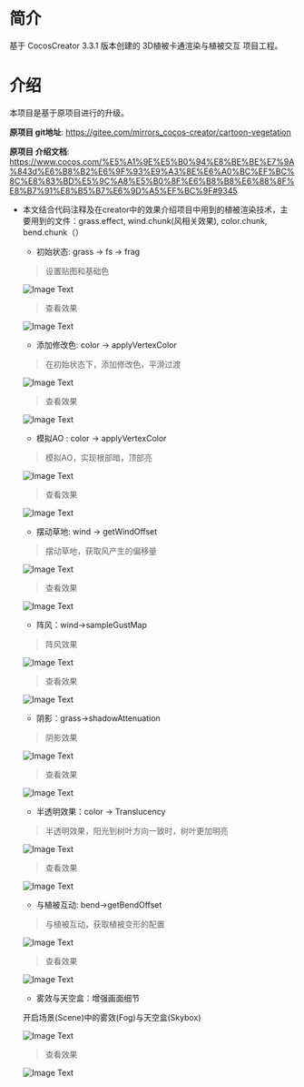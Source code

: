 # 简介
基于 CocosCreator 3.3.1 版本创建的 3D植被卡通渲染与植被交互 项目工程。

# 介绍
本项目是基于原项目进行的升级。
    
**原项目 git地址**: https://gitee.com/mirrors_cocos-creator/cartoon-vegetation

**原项目 介绍文档**: https://www.cocos.com/%E5%A1%9E%E5%B0%94%E8%BE%BE%E7%9A%843d%E6%B8%B2%E6%9F%93%E9%A3%8E%E6%A0%BC%EF%BC%8C%E8%83%BD%E5%9C%A8%E5%B0%8F%E6%B8%B8%E6%88%8F%E8%B7%91%E8%B5%B7%E6%9D%A5%EF%BC%9F#9345

* 本文结合代码注释及在creator中的效果介绍项目中用到的植被渲染技术，主要用到的文件：grass.effect, wind.chunk(风相关效果), color.chunk, bend.chunk（）

    - 初始状态: grass -> fs -> frag    
    > 设置贴图和基础色

    ![Image Text](https://github.com/cocos-creator/CococsCreator-public-technology-solutions/blob/main/image/2021112601.png)

    > 查看效果

    ![Image Text](https://github.com/cocos-creator/CococsCreator-public-technology-solutions/blob/main/image/2021112602.png)


    - 添加修改色: color -> applyVertexColor
    > 在初始状态下，添加修改色，平滑过渡

    ![Image Text](https://github.com/cocos-creator/CococsCreator-public-technology-solutions/blob/main/image/2021112603.png)

    > 查看效果

    ![Image Text](https://github.com/cocos-creator/CococsCreator-public-technology-solutions/blob/main/image/2021112604.png)


    - 模拟AO : color -> applyVertexColor
    > 模拟AO，实现根部暗，顶部亮

    ![Image Text](https://github.com/cocos-creator/CococsCreator-public-technology-solutions/blob/main/image/2021112605.png)

    > 查看效果

    ![Image Text](https://github.com/cocos-creator/CococsCreator-public-technology-solutions/blob/main/image/2021112606.png)


    - 摆动草地: wind -> getWindOffset
    > 摆动草地，获取风产生的偏移量

    ![Image Text](https://github.com/cocos-creator/CococsCreator-public-technology-solutions/blob/main/image/2021112607.png)

    > 查看效果

    ![Image Text](https://github.com/cocos-creator/CococsCreator-public-technology-solutions/blob/main/gif/2021112601.gif)


    - 阵风：wind->sampleGustMap
    > 阵风效果

    ![Image Text](https://github.com/cocos-creator/CococsCreator-public-technology-solutions/blob/main/image/2021112609.png)

    > 查看效果

    ![Image Text](https://github.com/cocos-creator/CococsCreator-public-technology-solutions/blob/main/gif/2021112602.gif)


    - 阴影：grass->shadowAttenuation
    > 阴影效果

    ![Image Text](https://github.com/cocos-creator/CococsCreator-public-technology-solutions/blob/main/image/2021112611.png)

    > 查看效果

    ![Image Text](https://github.com/cocos-creator/CococsCreator-public-technology-solutions/blob/main/image/2021112612.png)


    - 半透明效果：color -> Translucency
    > 半透明效果，阳光到树叶方向一致时，树叶更加明亮

    ![Image Text](https://github.com/cocos-creator/CococsCreator-public-technology-solutions/blob/main/image/2021112613.png)

    > 查看效果

    ![Image Text](https://github.com/cocos-creator/CococsCreator-public-technology-solutions/blob/main/image/2021112614.png)

    - 与植被互动: bend->getBendOffset
    > 与植被互动，获取植被变形的配置

    ![Image Text](https://github.com/cocos-creator/CococsCreator-public-technology-solutions/blob/main/image/2021112615.png)

    > 查看效果

    ![Image Text](https://github.com/cocos-creator/CococsCreator-public-technology-solutions/blob/main/image/2021112616.png)

    - 雾效与天空盒：增强画面细节    

    开启场景(Scene)中的雾效(Fog)与天空盒(Skybox)

    ![Image Text](https://github.com/cocos-creator/CococsCreator-public-technology-solutions/blob/main/image/2021112617.png)

    > 查看效果

    ![Image Text](https://github.com/cocos-creator/CococsCreator-public-technology-solutions/blob/main/image/2021112618.png)
